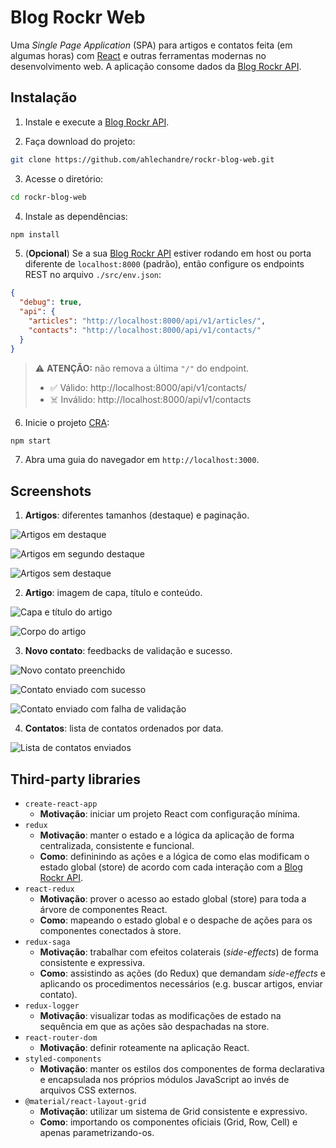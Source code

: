 # Blog Rockr Web

Uma *Single Page Application* (SPA) para artigos e contatos feita (em algumas horas) com [React](https://reactjs.org/) e outras ferramentas modernas no desenvolvimento web. A aplicação consome dados da [Blog Rockr API](https://github.com/ahlechandre/rockr-blog-api).

## Instalação

1. Instale e execute a [Blog Rockr API](https://github.com/ahlechandre/rockr-blog-api).

2. Faça download do projeto:

```bash
git clone https://github.com/ahlechandre/rockr-blog-web.git
```

3. Acesse o diretório:

```bash
cd rockr-blog-web
```

4. Instale as dependências:

```bash
npm install
```

5. (**Opcional**) Se a sua [Blog Rockr API](https://github.com/ahlechandre/rockr-blog-api) estiver rodando em host ou porta diferente de `localhost:8000` (padrão), então configure os endpoints REST no arquivo `./src/env.json`:

```json
{
  "debug": true,
  "api": {
    "articles": "http://localhost:8000/api/v1/articles/",
    "contacts": "http://localhost:8000/api/v1/contacts/"
  }
}
```

> ⚠️ **ATENÇÃO:** não remova a última `"/"` do endpoint.
> * ✅ Válido: http://localhost:8000/api/v1/contacts/
> * ☠️ Inválido: http://localhost:8000/api/v1/contacts

6. Inicie o projeto [CRA](https://github.com/facebook/create-react-app):

```bash
npm start
```

7. Abra uma guia do navegador em `http://localhost:3000`.

## Screenshots

1. **Artigos**: diferentes tamanhos (destaque) e paginação.

![Artigos em destaque](./screenshots/rockr-blog-web-demo-artigos-1.png)

![Artigos em segundo destaque](./screenshots/rockr-blog-web-demo-artigos-2.png)

![Artigos sem destaque](./screenshots/rockr-blog-web-demo-artigos-3.png)

2. **Artigo**: imagem de capa, título e conteúdo.

![Capa e título do artigo](./screenshots/rockr-blog-web-demo-artigo-1.png)

![Corpo do artigo](./screenshots/rockr-blog-web-demo-artigo-2.png)

3. **Novo contato**: feedbacks de validação e sucesso.

![Novo contato preenchido](./screenshots/rockr-blog-web-demo-contato-1.png)

![Contato enviado com sucesso](./screenshots/rockr-blog-web-demo-contato-2.png)

![Contato enviado com falha de validação](./screenshots/rockr-blog-web-demo-contato-3.png)

4. **Contatos**: lista de contatos ordenados por data.

![Lista de contatos enviados](./screenshots/rockr-blog-web-demo-contatos-1.png)

## Third-party libraries

* `create-react-app`
  - **Motivação**: iniciar um projeto React com configuração mínima.
* `redux`
  - **Motivação**: manter o estado e a lógica da aplicação de forma centralizada, consistente e funcional.
  - **Como**: defininindo as ações e a lógica de como elas modificam o estado global (store) de acordo com cada interação com a [Blog Rockr API](https://github.com/ahlechandre/rockr-blog-api).
* `react-redux`
  - **Motivação**: prover o acesso ao estado global (store) para toda a árvore de componentes React.
  - **Como**: mapeando o estado global e o despache de ações para os componentes conectados à store.
* `redux-saga`
  - **Motivação**: trabalhar com efeitos colaterais (*side-effects*) de forma consistente e expressiva.
  - **Como**: assistindo as ações (do Redux) que demandam *side-effects* e aplicando os procedimentos necessários (e.g. buscar artigos, enviar contato).
* `redux-logger`
  - **Motivação**: visualizar todas as modificações de estado na sequência em que as ações são despachadas na store.
* `react-router-dom`
  - **Motivação**: definir roteamente na aplicação React.
* `styled-components`
  - **Motivação**: manter os estilos dos componentes de forma declarativa e encapsulada nos próprios módulos JavaScript ao invés de arquivos CSS externos.
* `@material/react-layout-grid`
  - **Motivação**: utilizar um sistema de Grid consistente e expressivo.
  - **Como**: importando os componentes oficiais (Grid, Row, Cell) e apenas parametrizando-os.